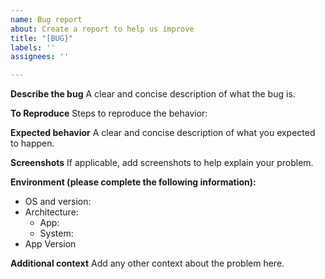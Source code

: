 ```yaml
---
name: Bug report
about: Create a report to help us improve
title: "[BUG}"
labels: ''
assignees: ''

---
```


**Describe the bug**
A clear and concise description of what the bug is.

**To Reproduce**
Steps to reproduce the behavior:


**Expected behavior**
A clear and concise description of what you expected to happen.

**Screenshots**
If applicable, add screenshots to help explain your problem.

**Environment (please complete the following information):**
 - OS and version: 
 - Architecture:
    - App: 
    - System:
 - App Version

**Additional context**
Add any other context about the problem here.
